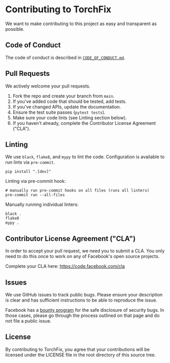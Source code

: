 # Contributing to TorchFix

We want to make contributing to this project as easy and transparent as
possible.

## Code of Conduct

The code of conduct is described in [`CODE_OF_CONDUCT.md`](CODE_OF_CONDUCT.md).

## Pull Requests

We actively welcome your pull requests.

1. Fork the repo and create your branch from `main`.
2. If you've added code that should be tested, add tests.
3. If you've changed APIs, update the documentation.
4. Ensure the test suite passes (`pytest tests`).
5. Make sure your code lints (see Linting section below).
6. If you haven't already, complete the Contributor License Agreement ("CLA").

## Linting

We use `black`, `flake8`, and `mypy` to lint the code. Configuration is available to run lints via `pre-commit`.

```shell
pip install ".[dev]"
```

Linting via pre-commit hook:

```shell
# manually run pre-commit hooks on all files (runs all linters)
pre-commit run --all-files
```

Manually running individual linters:

```shell
black .
flake8
mypy .
```


## Contributor License Agreement ("CLA")

In order to accept your pull request, we need you to submit a CLA. You only
need to do this once to work on any of Facebook's open source projects.

Complete your CLA here: <https://code.facebook.com/cla>

## Issues

We use GitHub issues to track public bugs. Please ensure your description is
clear and has sufficient instructions to be able to reproduce the issue.

Facebook has a [bounty program](https://www.facebook.com/whitehat/) for the
safe disclosure of security bugs. In those cases, please go through the process
outlined on that page and do not file a public issue.

## License

By contributing to TorchFix, you agree that your contributions will be
licensed under the LICENSE file in the root directory of this source tree.
